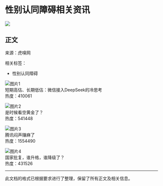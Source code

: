 # 性别认同障碍相关资讯

![](https://img.huxiucdn.com/share/article2020.png)

## 正文

来源：虎嗅网

相关标签：
- 性别认同障碍

![图片1](https://img.huxiucdn.com/article/cover/202502/18/073234134446.jpg)  
短期高估、长期低估：微信接入DeepSeek的冷思考  
热度：410061

![图片2](https://img.huxiucdn.com/ai/ai-article-cover/202502/17/4027293-2-klv2-2.png)  
是时候看空黄金了？  
热度：541448

![图片3](https://img.huxiucdn.com/article/cover/202010/27/205718161648.jpg)  
腾讯闷声赚麻了  
热度：1554490

![图片4](https://img.huxiucdn.com/article/cover/202502/17/125213092152.jpg)  
国家批复，谁升格，谁降级了？  
热度：431526

--- 

此文档的格式已根据要求进行了整理，保留了所有正文及相关信息。